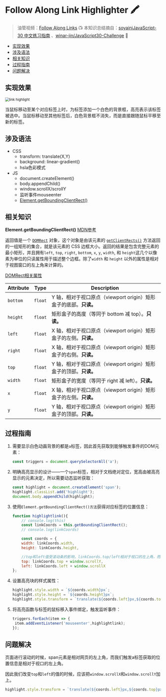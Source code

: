 # Follow Along Link Highlighter 🖍

> 油管视频：[Follow Along Links](https://www.youtube.com/watch?v=POP_qri7RA8&list=PLu8EoSxDXHP6CGK4YVJhL_VWetA865GOH&index=22) 📺
> 本知识总结摘自：[soyainiJavaScript-30 中文练习指南](https://github.com/soyaine/JavaScript30) 、[winar-jin/JavaScript30-Challenge](https://github.com/winar-jin/JavaScript30-Challenge) 🦥



* [实现效果](#实现效果)
* [涉及语法](#涉及语法)
* [相关知识](#相关知识)
* [过程指南](#过程指南)
* [问题解决](#问题解决)



## 实现效果

<img src="https://picgo-bed-1305701422.cos.ap-shanghai.myqcloud.com/picgo/20210522095823_D22.gif" alt="link highlight" style="zoom:80%;" />

当鼠标移动至某个对应标签上时，为标签添加一个白色的背景框，高亮表示该标签被选中。当鼠标移动至其他标签后，白色背景框不消失，而是直接跟随鼠标平移至新的标签。



## 涉及语法
- CSS
    - transform: translate(X,Y)
    - background: linear-gradient()
    - hsla色彩模式
- JS
    - document.createElement()
    - body.appendChild()
    - window.scrollX/scrollY
    - 监听事件mouseenter
    - [Element.getBoundingClientRect()](https://developer.mozilla.org/zh-CN/docs/Web/API/Element/getBoundingClientRect)



## 相关知识

**Element.getBoundingClientRect()**  [MDN参考](https://developer.mozilla.org/zh-CN/docs/Web/API/Element/getBoundingClientRect)

返回值是一个 [`DOMRect`](https://developer.mozilla.org/zh-CN/docs/Web/API/DOMRect) 对象，这个对象是由该元素的 [`getClientRects()`](https://developer.mozilla.org/zh-CN/docs/Web/API/Element/getClientRects) 方法返回的一组矩形的集合，就是该元素的 CSS 边框大小。返回的结果是包含完整元素的最小矩形，并且拥有`left`, `top`, `right`, `bottom`, `x`, `y`, `width`, 和 `height`这几个以像素为单位的只读属性用于描述整个边框。除了`width` 和 `height` 以外的属性是相对于视图窗口的左上角来计算的。

[DOMRect相关属性](https://developer.mozilla.org/zh-CN/docs/Mozilla/Tech/XPCOM/Reference/Interface/nsIDOMClientRect)

| Attribute | Type    | Description                                                  |
| --------- | ------- | ------------------------------------------------------------ |
| `bottom`  | `float` | Y 轴，相对于视口原点（viewport origin）矩形盒子的底部。**只读。** |
| `height`  | `float` | 矩形盒子的高度（等同于 bottom 减 top）。**只读。**           |
| `left`    | `float` | X 轴，相对于视口原点（viewport origin）矩形盒子的左侧。**只读。** |
| `right`   | `float` | X 轴，相对于视口原点（viewport origin）矩形盒子的右侧。**只读。** |
| `top`     | `float` | Y 轴，相对于视口原点（viewport origin）矩形盒子的顶部。**只读。** |
| `width`   | `float` | 矩形盒子的宽度（等同于 right 减 left）。**只读。**           |
| `x`       | `float` | X 轴，相对于视口原点（viewport origin）矩形盒子的左侧。**只读。** |
| `y`       | `float` | Y 轴，相对于视口原点（viewport origin）矩形盒子的顶部。**只读。** |



## 过程指南

1. 需要显示白色动画背景的都是`a`标签，因此首先获取到能够触发事件的DOM元素：

   ```js
   const triggers = document.querySelectorAll('a');
   ```

2. 明确高亮显示的设计——一个`span`标签，相对于文档绝对定位，宽高由被高亮显示的元素决定，所以需要动态监听获取：

   ```js
   const highlight = document.createElement('span');
   highlight.classList.add('highlight');
   document.body.appendChild(highlight);
   ```

3. 使用`Element.getBoundingClientRect()方法`获得对应标签的位置信息：

   ```js
   function highlightlink(){
       // console.log(this)
       const linkCoords = this.getBoundingClientRect();
       // console.log(linkCoords)
   
       const coords = {
       width: linkCoords.width,
       height: linkCoords.height,
   
       //top和left值受滚动条的影响，linkCoords.top/left相对于视口的左上角，而span元素则相对于网页的左上角
       top: linkCoords.top + window.scrollY,
       left: linkCoords.left + window.scrollX
   };
   ```

4. 设置高亮块的样式属性：

   ```js
   highlight.style.width = `${coords.width}px`;
   highlight.style.height = `${coords.height}px`;
   highlight.style.transform = `translate(${coords.left}px,${coords.top}px)`
   ```

5. 将高亮函数与标签的鼠标移入事件绑定，触发监听事件：

   ```js
   triggers.forEach(item => {
   	item.addEventListener('mouseenter',highlightlink);
   });
   ```



## 问题解决

页面进行滚动的时候，span元素是相对网页的左上角，而我们触发a标签获取的位置信息是相对于视口的左上角。

因此我们改变`top`和`left`的值的时候，应该把`window.scrollX`和`window.scrollY`加上。

```js
highlight.style.transform = `translate(${coords.left}px,${coords.top}px)`
```

